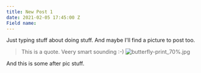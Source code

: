 ```yaml
---
title: New Post 1
date: 2021-02-05 17:45:00 Z
Field name: 
---
```


Just typing stuff about doing stuff. And maybe I'll find a picture to post too.

> This is a quote. Veery smart sounding :-)
![butterfly-print_70%.jpg](/uploads/butterfly-print_70%25.jpg)

And this is some after pic stuff.